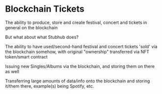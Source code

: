 # Blockchain Tickets
The ability to produce, store and create festival, concert and tickets in general on the blockchain

But what about what Stubhub does?

The ability to have used/second-hand festival and concert tickets 'sold' via the blockchain somehow, with original "ownership" transferred via NFT token/smart contract

Issuing new Singles/Albums via the blockchain, and storing them on there as well

Transferring large amounts of data/info onto the blockchain and storing it/them there, example(s) being Spotify, etc.
